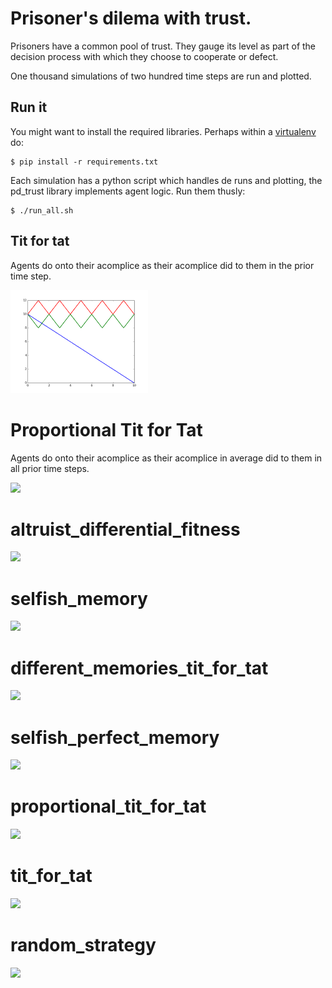 # Prisoner's dilema with trust.

Prisoners have a common pool of trust. They gauge its level as part of
the decision process with which they choose to cooperate or defect.

One thousand simulations of two hundred time steps are run and plotted.

## Run it

You might want to install the required libraries. Perhaps within a [virtualenv](http://virtualenv.org) do:

    $ pip install -r requirements.txt


Each simulation has a python script which handles de runs and
plotting, the pd_trust library implements agent logic. Run them thusly:

    $ ./run_all.sh


## Tit for tat

Agents do onto their acomplice as their acomplice did to them in the
prior time step.


<img width="220" src="plots/tit_for_tat_multi.png">

# Proportional Tit for Tat

Agents do onto their acomplice as their acomplice in average did to them in all prior time steps.

<img width="220" src="plots/single_runs/proportional_tit_for_tat_multi.png">

# altruist_differential_fitness

<img width="220" src="plots/single_runs/altruist_differential_fitness.png">

# selfish_memory

<img width="220" src="plots/single_runs/selfish_memory.png">

# different_memories_tit_for_tat

<img width="220" src="plots/single_runs/different_memories_tit_for_tat.png">

# selfish_perfect_memory

<img width="220" src="plots/single_runs/selfish_perfect_memory.png">

# proportional_tit_for_tat

<img width="220" src="plots/single_runs/proportional_tit_for_tat.png">

# tit_for_tat

<img width="220" src="plots/single_runs/tit_for_tat.png">

# random_strategy

<img width="220" src="plots/single_runs/random_strategy.png">

